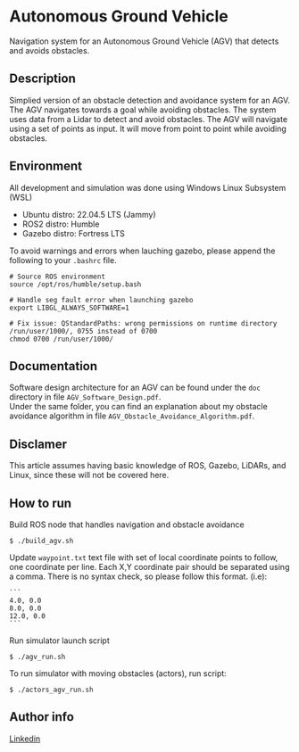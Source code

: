 # Autonomous Ground Vehicle
Navigation system for an Autonomous Ground Vehicle (AGV) that detects and avoids obstacles.

## Description
Simplied version of an obstacle detection and avoidance system for an AGV. The AGV navigates towards a goal while avoiding obstacles. The system uses data from a Lidar to detect and avoid obstacles. The AGV will navigate using a set of points as input. It will move from point to point while avoiding obstacles.

## Environment

All development and simulation was done using Windows Linux Subsystem (WSL)
- Ubuntu distro: 22.04.5 LTS (Jammy)
- ROS2 distro: Humble
- Gazebo distro: Fortress LTS

To avoid warnings and errors when lauching gazebo, please append the following to your ```.bashrc``` file.

```
# Source ROS environment
source /opt/ros/humble/setup.bash

# Handle seg fault error when launching gazebo
export LIBGL_ALWAYS_SOFTWARE=1

# Fix issue: QStandardPaths: wrong permissions on runtime directory /run/user/1000/, 0755 instead of 0700
chmod 0700 /run/user/1000/
```

## Documentation
Software design architecture for an AGV can be found under the ```doc``` directory in file ```AGV_Software_Design.pdf```.<br />
Under the same folder, you can find an explanation about my obstacle avoidance algorithm in file ```AGV_Obstacle_Avoidance_Algorithm.pdf```.

## Disclamer

This article assumes having basic knowledge of ROS, Gazebo, LiDARs, and Linux, since these will not be covered here.

## How to run

Build ROS node that handles navigation and obstacle avoidance

```
$ ./build_agv.sh
```

Update ```waypoint.txt``` text file with set of local coordinate points to follow, one coordinate per line. Each X,Y coordinate pair should be separated using a comma. There is no syntax check, so please follow this format.  (i.e):

    ```
    4.0, 0.0
    8.0, 0.0
    12.0, 0.0
    ```

Run simulator launch script <br />

```
$ ./agv_run.sh
```

To run simulator with moving obstacles (actors), run script:

```
$ ./actors_agv_run.sh
```


## Author info

[Linkedin](https://www.linkedin.com/in/miguel-a-duenas-sr1)

